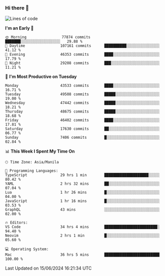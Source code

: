 ### Hi there 👋

<!--START_SECTION:waka-->
![Lines of code](https://img.shields.io/badge/From%20Hello%20World%20I%27ve%20Written-116.1%20million%20lines%20of%20code-blue)

**I'm an Early 🐤** 

```text
🌞 Morning                77874 commits       ███████░░░░░░░░░░░░░░░░░░   29.88 % 
🌆 Daytime                107161 commits      ██████████░░░░░░░░░░░░░░░   41.12 % 
🌃 Evening                46353 commits       ████░░░░░░░░░░░░░░░░░░░░░   17.79 % 
🌙 Night                  29208 commits       ███░░░░░░░░░░░░░░░░░░░░░░   11.21 % 
```
📅 **I'm Most Productive on Tuesday** 

```text
Monday                   43533 commits       ████░░░░░░░░░░░░░░░░░░░░░   16.71 % 
Tuesday                  49508 commits       █████░░░░░░░░░░░░░░░░░░░░   19.00 % 
Wednesday                47442 commits       █████░░░░░░░░░░░░░░░░░░░░   18.21 % 
Thursday                 48675 commits       █████░░░░░░░░░░░░░░░░░░░░   18.68 % 
Friday                   46402 commits       ████░░░░░░░░░░░░░░░░░░░░░   17.81 % 
Saturday                 17630 commits       ██░░░░░░░░░░░░░░░░░░░░░░░   06.77 % 
Sunday                   7406 commits        █░░░░░░░░░░░░░░░░░░░░░░░░   02.84 % 
```


📊 **This Week I Spent My Time On** 

```text
🕑︎ Time Zone: Asia/Manila

💬 Programming Languages: 
TypeScript               29 hrs 1 min        ████████████████████░░░░░   80.42 % 
YAML                     2 hrs 32 mins       ██░░░░░░░░░░░░░░░░░░░░░░░   07.04 % 
Lua                      1 hr 26 mins        █░░░░░░░░░░░░░░░░░░░░░░░░   04.00 % 
JavaScript               1 hr 16 mins        █░░░░░░░░░░░░░░░░░░░░░░░░   03.53 % 
GraphQL                  43 mins             ░░░░░░░░░░░░░░░░░░░░░░░░░   02.00 % 

🔥 Editors: 
VS Code                  34 hrs 4 mins       ████████████████████████░   94.40 % 
Neovim                   2 hrs 1 min         █░░░░░░░░░░░░░░░░░░░░░░░░   05.60 % 

💻 Operating System: 
Mac                      36 hrs 5 mins       █████████████████████████   100.00 % 
```


 Last Updated on 15/06/2024 16:21:34 UTC
<!--END_SECTION:waka-->


<!--
**rad182/rad182** is a ✨ _special_ ✨ repository because its `README.md` (this file) appears on your GitHub profile.

Here are some ideas to get you started:

- 🔭 I’m currently working on ...
- 🌱 I’m currently learning ...
- 👯 I’m looking to collaborate on ...
- 🤔 I’m looking for help with ...
- 💬 Ask me about ...
- 📫 How to reach me: ...
- 😄 Pronouns: ...
- ⚡ Fun fact: ...
-->

